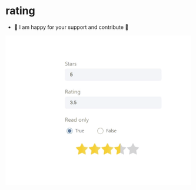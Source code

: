 # rating

- 🔭 I am happy for your support and contribute **🙈**

<p><img src="https://raw.githubusercontent.com/atulfind/rating/main/public/demo.gif" alt="demo.gif" /></p>
